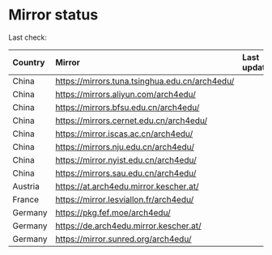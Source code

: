 <script src="./time.js"></script>
# Mirror status
Last check: <script type="text/javascript">localize(1722932671.1113575);</script>

|Country|Mirror|Last update|
|:------|:-----|:----------|
|China|https://mirrors.tuna.tsinghua.edu.cn/arch4edu/|<script type="text/javascript">localize(1722882890);</script>|
|China|https://mirrors.aliyun.com/arch4edu/|<script type="text/javascript">localize(1722882890);</script>|
|China|https://mirrors.bfsu.edu.cn/arch4edu/|<script type="text/javascript">localize(1722882890);</script>|
|China|https://mirrors.cernet.edu.cn/arch4edu/|<script type="text/javascript">localize(1722882890);</script>|
|China|https://mirror.iscas.ac.cn/arch4edu/|<script type="text/javascript">localize(1722882890);</script>|
|China|https://mirrors.nju.edu.cn/arch4edu/|<script type="text/javascript">localize(1722882890);</script>|
|China|https://mirror.nyist.edu.cn/arch4edu/|<script type="text/javascript">localize(1722882890);</script>|
|China|https://mirrors.sau.edu.cn/arch4edu/|<script type="text/javascript">localize(1722882890);</script>|
|Austria|https://at.arch4edu.mirror.kescher.at/|<script type="text/javascript">localize(1722882890);</script>|
|France|https://mirror.lesviallon.fr/arch4edu/|<script type="text/javascript">localize(1722882890);</script>|
|Germany|https://pkg.fef.moe/arch4edu/|<script type="text/javascript">localize(1722882890);</script>|
|Germany|https://de.arch4edu.mirror.kescher.at/|<script type="text/javascript">localize(1722882890);</script>|
|Germany|https://mirror.sunred.org/arch4edu/|<script type="text/javascript">localize(1722882890);</script>|

<script src="./tablefilter/tablefilter.js"></script>
<script src="./table.js"></script>